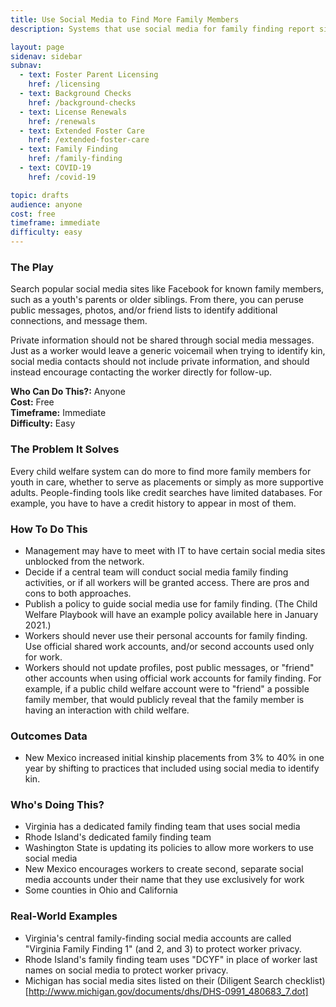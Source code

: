 ```yaml
---
title: Use Social Media to Find More Family Members
description: Systems that use social media for family finding report significant success in finding kin they would not find otherwise.

layout: page
sidenav: sidebar
subnav:
  - text: Foster Parent Licensing
    href: /licensing
  - text: Background Checks
    href: /background-checks
  - text: License Renewals
    href: /renewals
  - text: Extended Foster Care
    href: /extended-foster-care
  - text: Family Finding
    href: /family-finding
  - text: COVID-19
    href: /covid-19

topic: drafts
audience: anyone
cost: free
timeframe: immediate
difficulty: easy
---
```



### The Play

Search popular social media sites like Facebook for known family members, such as a youth's parents or older siblings. From there, you can peruse public messages, photos, and/or friend lists to identify additional connections, and message them.

Private information should not be shared through social media messages. Just as a worker would leave a generic voicemail when trying to identify kin, social media contacts should not include private information, and should instead encourage contacting the worker directly for follow-up.

**Who Can Do This?:**
Anyone<br />
**Cost:**
Free<br />
**Timeframe:**
Immediate<br />
**Difficulty:**
Easy<br />

### The Problem It Solves

Every child welfare system can do more to find more family members for youth in care, whether to serve as placements or simply as more supportive adults. People-finding tools like credit searches have limited databases. For example, you have to have a credit history to appear in most of them. 

### How To Do This

* Management may have to meet with IT to have certain social media sites unblocked from the network.
* Decide if a central team will conduct social media family finding activities, or if all workers will be granted access. There are pros and cons to both approaches.
* Publish a policy to guide social media use for family finding. (The Child Welfare Playbook will have an example policy available here in January 2021.)
* Workers should never use their personal accounts for family finding. Use official shared work accounts, and/or second accounts used only for work.
* Workers should not update profiles, post public messages, or "friend" other accounts when using official work accounts for family finding. For example, if a public child welfare account were to "friend" a possible family member, that would publicly reveal that the family member is having an interaction with child welfare.


### Outcomes Data

* New Mexico increased initial kinship placements from 3% to 40% in one year by shifting to practices that included using social media to identify kin.

### Who's Doing This?

* Virginia has a dedicated family finding team that uses social media
* Rhode Island's dedicated family finding team
* Washington State is updating its policies to allow more workers to use social media
* New Mexico encourages workers to create second, separate social media accounts under their name that they use exclusively for work
* Some counties in Ohio and California

### Real-World Examples

* Virginia's central family-finding social media accounts are called "Virginia Family Finding 1" (and 2, and 3) to protect worker privacy.
* Rhode Island's family finding team uses "DCYF" in place of worker last names on social media to protect worker privacy.
* Michigan has social media sites listed on their (Diligent Search checklist)[http://www.michigan.gov/documents/dhs/DHS-0991_480683_7.dot]